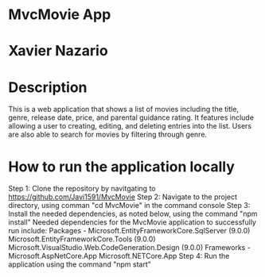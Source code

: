 # MvcMovie App
# Xavier Nazario

# Description
This is a web application that shows a list of movies including the title, genre, release date, price, and parental guidance rating. It features include allowing a user to creating, editing, and deleting entries into the list. Users are also able to search for movies by filtering through genre. 

# How to run the application locally
Step 1: Clone the repository by navitgating to https://github.com/Javi1591/MvcMovie
Step 2: Navigate to the project directory, using comman "cd MvcMovie" in the command console
Step 3: Install the needed dependencies, as noted below, using the command "npm install"
  Needed dependencies for the MvcMovie application to successfully run include:
    Packages -
      Microsoft.EntityFrameworkCore.SqlServer (9.0.0)
      Microsoft.EntityFrameworkCore.Tools (9.0.0)
      Microsoft.VisualStudio.Web.CodeGeneration.Design (9.0.0)
    Frameworks -
      Microsoft.AspNetCore.App
      Microsoft.NETCore.App
Step 4: Run the application using the command "npm start"
